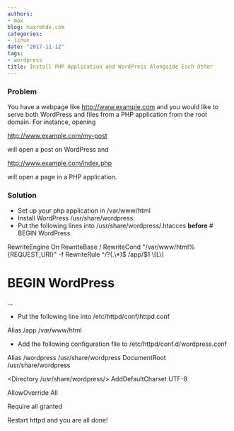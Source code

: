 ```yaml
---
authors:
- max
blog: maxrohde.com
categories:
- linux
date: "2017-11-12"
tags:
- wordpress
title: Install PHP Application and WordPress Alongside Each Other
---
```


### Problem

You have a webpage like http://www.example.com and you would like to serve both WordPress and files from a PHP application from the root domain. For instance, opening

http://www.example.com/my-post

will open a post on WordPress and

http://www.example.com/index.php

will open a page in a PHP application.

### Solution

- Set up your php application in /var/www/html
- Install WordPress /usr/share/wordpress
- Put the following lines into /usr/share/wordpress/.htacces **before** # BEGIN WordPress.

<IfModule mod_rewrite.c>
RewriteEngine On
RewriteBase /
RewriteCond "/var/www/html%{REQUEST_URI}" -f
RewriteRule ^/?(.\*)$ /app/$1 \[L\]

</IfModule>

# BEGIN WordPress

...

- Put the following line into /etc/httpd/conf/httpd.conf

Alias /app /var/www/html

- Add the following configuration file to /etc/httpd/conf.d/wordpress.conf

Alias /wordpress /usr/share/wordpress
DocumentRoot /usr/share/wordpress

<Directory /usr/share/wordpress/>
AddDefaultCharset UTF-8

AllowOverride All

Require all granted

</Directory>

Restart httpd and you are all done!